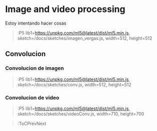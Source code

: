 # Image and video processing
Estoy intentando hacer cosas
> :P5 lib1=https://unpkg.com/ml5@latest/dist/ml5.min.js, sketch=/docs/sketches/imagen_vergas.js, width=512, height=512



## Convolucion

### Convolucion de imagen

> :P5 lib1=https://unpkg.com/ml5@latest/dist/ml5.min.js, sketch=/docs/sketches/conv.js, width=512, height=512

### Convolucion de video

> :P5 lib1=https://unpkg.com/ml5@latest/dist/ml5.min.js, sketch=/docs/sketches/videoConv.js, width=710, height=700

> :ToCPrevNext
